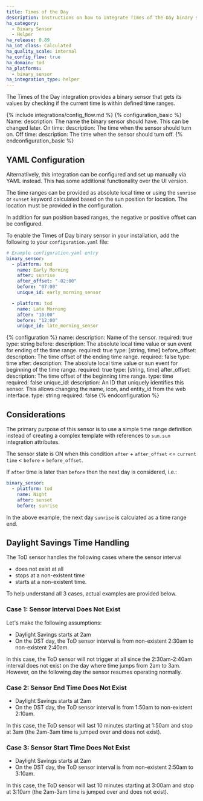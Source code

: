 ```yaml
---
title: Times of the Day
description: Instructions on how to integrate Times of the Day binary sensors within Home Assistant.
ha_category:
  - Binary Sensor
  - Helper
ha_release: 0.89
ha_iot_class: Calculated
ha_quality_scale: internal
ha_config_flow: true
ha_domain: tod
ha_platforms:
  - binary_sensor
ha_integration_type: helper
---
```


The Times of the Day integration provides a binary sensor that gets its values by checking if the current time is within defined time ranges.

{% include integrations/config_flow.md %}
{% configuration_basic %}
Name:
  description: The name the binary sensor should have. This can be changed later.
On time:
  description: The time when the sensor should turn on.
Off time:
  description: The time when the sensor should turn off.
{% endconfiguration_basic %}

## YAML Configuration

Alternatlively, this integration can be configured and set up manually via YAML instead. This has some additional functionality over the UI version.

The time ranges can be provided as absolute local time or using the `sunrise` or `sunset` keyword calculated based on the sun position for location. The location must be provided in the configuration.

In addition for sun position based ranges, the negative or positive offset can be configured.

To enable the Times of Day binary sensor in your installation, add the
following to your `configuration.yaml` file:

```yaml
# Example configuration.yaml entry
binary_sensor:
  - platform: tod
    name: Early Morning
    after: sunrise
    after_offset: "-02:00"
    before: "07:00"
    unique_id: early_morning_sensor

  - platform: tod
    name: Late Morning
    after: "10:00"
    before: "12:00"
    unique_id: late_morning_sensor
```

{% configuration %}
name:
  description: Name of the sensor.
  required: true
  type: string
before:
  description: The absolute local time value or sun event for ending of the time range.
  required: true
  type: [string, time]
before_offset:
  description: The time offset of the ending time range.
  required: false
  type: time
after:
  description: The absolute local time value or sun event for beginning of the time range.
  required: true
  type: [string, time]
after_offset:
  description: The time offset of the beginning time range.
  type: time
  required: false
unique_id:
  description: An ID that uniquely identifies this sensor. This allows changing the name, icon, and entity_id from the web interface.
  type: string
  required: false
{% endconfiguration %}

## Considerations

The primary purpose of this sensor is to use a simple time range definition instead of creating a complex template with references to `sun.sun` integration attributes.

The sensor state is ON when this condition `after` + `after_offset` <= `current time` < `before` + `before_offset`.

If `after` time is later than `before` then the next day is considered, i.e.:

```yaml
binary_sensor:
  - platform: tod
    name: Night
    after: sunset
    before: sunrise
```

In the above example, the next day `sunrise` is calculated as a time range end.

## Daylight Savings Time Handling

The ToD sensor handles the following cases where the sensor interval
- does not exist at all
- stops at a non-existent time
- starts at a non-existent time.

To help understand all 3 cases, actual examples are provided below.

### Case 1: Sensor Interval Does Not Exist

Let's make the following assumptions:
- Daylight Savings starts at 2am
- On the DST day, the ToD sensor interval is from non-existent 2:30am to non-existent 2:40am.

In this case, the ToD sensor will not trigger at all since the 2:30am-2:40am interval does not exist on the day where time jumps from 2am to 3am.  However, on the following day the sensor resumes operating normally.

### Case 2: Sensor End Time Does Not Exist

- Daylight Savings starts at 2am
- On the DST day, the ToD sensor interval is from 1:50am to non-existent 2:10am.

In this case, the ToD sensor will last 10 minutes starting at 1:50am and stop at 3am (the 2am-3am time is jumped over and does not exist).

### Case 3: Sensor Start Time Does Not Exist

- Daylight Savings starts at 2am
- On the DST day, the ToD sensor interval is from non-existent 2:50am to 3:10am.

In this case, the ToD sensor will last 10 minutes starting at 3:00am and stop at 3:10am (the 2am-3am time is jumped over and does not exist).
